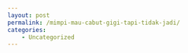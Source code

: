 ```yaml
---
layout: post
permalink: /mimpi-mau-cabut-gigi-tapi-tidak-jadi/
categories:
    - Uncategorized
---
```


